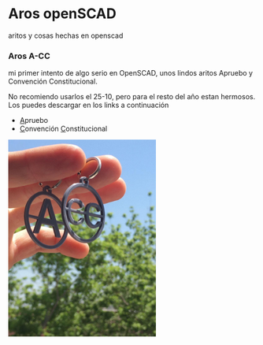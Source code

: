 # Aros openSCAD
aritos y cosas hechas en openscad


### Aros A-CC

mi primer intento de algo serio en OpenSCAD, unos lindos aritos Apruebo y Convención Constitucional.

No recomiendo usarlos el 25-10, pero para el resto del año estan hermosos.
Los puedes descargar en los links a continuación
* [A](https://github.com/growolff/openscad-shit/raw/main/earrings/stl/a.stl)pruebo
* [C](https://github.com/growolff/openscad-shit/raw/main/earrings/stl/cc.stl)onvención [C](https://github.com/growolff/openscad-shit/raw/main/earrings/stl/cc.stl)onstitucional

<img src="/earrings/img/a-cc.jpg" alt="marca APRUEBO CC"
	title="A CC" width="300" />

